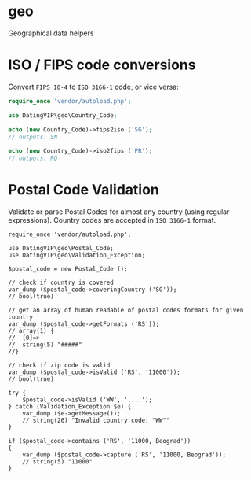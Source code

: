 geo
===

Geographical data helpers

ISO / FIPS code conversions
===========================

Convert `FIPS 10-4` to `ISO 3166-1` code, or vice versa:

```php
require_once 'vendor/autoload.php';

use DatingVIP\geo\Country_Code;

echo (new Country_Code)->fips2iso ('SG');
// outputs: SN

echo (new Country_Code)->iso2fips ('PR');
// outputs: RQ
```

Postal Code Validation
======================

Validate or parse Postal Codes for almost any country (using regular expressions).
Country codes are accepted in `ISO 3166-1` format.

```
require_once 'vendor/autoload.php';

use DatingVIP\geo\Postal_Code;
use DatingVIP\geo\Validation_Exception;

$postal_code = new Postal_Code ();

// check if country is covered
var_dump ($postal_code->coveringCountry ('SG'));
// bool(true)

// get an array of human readable of postal codes formats for given country
var_dump ($postal_code->getFormats ('RS'));
// array(1) {
//  [0]=>
//  string(5) "#####"
//}

// check if zip code is valid
var_dump ($postal_code->isValid ('RS', '11000'));
// bool(true)

try {
	$postal_code->isValid ('WW', '....');
} catch (Validation_Exception $e) {
	var_dump ($e->getMessage());
	// string(26) "Invalid country code: "WW""
}

if ($postal_code->contains ('RS', '11000, Beograd'))
{
	var_dump ($postal_code->capture ('RS', '11000, Beograd'));
	// string(5) "11000"
}

```